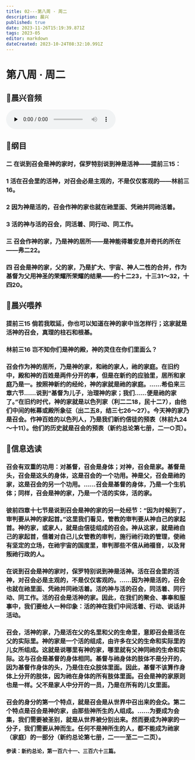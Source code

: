 ```yaml
---
title: 02---第八周 · 周二
description: 晨兴
published: true
date: 2023-11-26T15:19:39.871Z
tags: 2023-05
editor: markdown
dateCreated: 2023-10-24T08:32:10.991Z
---
```


# 第八周 · 周二
## 🎵晨兴音频
<audio id="audio" controls="" preload="none">
      <source id="mp3" src="/2023-05/week8/week8day2.mp3">
</audio>

## 📖纲目

### 二  在说到召会是神的家时，保罗特别说到神是活神——提前三15：

### 1  活在召会里的活神，对召会必是主观的，不是仅仅客观的——林前三16。

### 2  因为神是活的，召会作神的家也就在祂里面、凭祂并同祂活着。

### 3  活的神与活的召会，同活着、同行动、同工作。

### 三  召会作神的家，乃是神的居所——是神能得着安息并奇托的所在——弗二22。

### 四  召会是神的家，父的家，乃是扩大、宇宙、神人二性的合并，作为基督为父用神圣的荣耀所荣耀的结果——约十二23，十三31～32，十四20。

## 📖晨兴喂养

### **提前三15    倘若我耽延，你也可以知道在神的家中当怎样行；这家就是活神的召会，真理的柱石和根基。**

### **林前三16    岂不知你们是神的殿，神的灵住在你们里面么？**

### 召会作为神的居所，乃是神的家，和祂的家人，祂的家庭。在旧约中，殿和神的百姓是两件分开的事，但是在新约的应验里，居所和家庭乃是一。按照神新约的经纶，神的家就是祂的家庭。……希伯来三章六节……说到“基督为儿子，治理神的家；我们……便是祂的家了。”在旧约时代，神的家就是以色列家（利二二18，民十二7），由他们中间的帐幕或殿所象征（出二五8，结三七26～27）。今天神的家乃是召会。作神百姓的以色列人，乃是我们新约信徒的预表（林前九24～十11）。他们的历史就是召会的预表（新约总论第七册，二一○页）。

## 📖信息选读

### 召会有双重的功用：对基督，召会是身体；对神，召会是家。基督是头，召会是这头的身体，这是召会的一个功用。神是父，召会是祂的家，这是召会的另一个功用。……召会是基督的身体，乃是一个生机体；同样，召会是神的家，乃是一个活的实体，活的家。

### 彼前四章十七节是说到召会是神的家的另一处经节：“因为时候到了，审判要从神的家起首。”这里我们看见，管教的审判要从神自己的家起首。神的家，或家人，就是由信徒组成的召会。神从这家，就是祂自己的家起首，借着对自己儿女管教的审判，施行祂行政的管理，使祂有坚定的立场，在祂宇宙的国度里，审判那些不信从祂福音，以及背叛祂行政的人。

### 在说到召会是神的家时，保罗特别说到神是活神。活在召会里的活神，对召会必是主观的，不是仅仅客观的。……因为神是活的，召会也就在祂里面、凭祂并同祂活着。活的神与活的召会，同活着、同行动、同工作。活的召会是活神的家。因此，在我们的聚会、事奉和服事中，我们要给人一种印象：活的神在我们中间活着、行动、说话并活动。

### 召会，活神的家，乃是活在父的名里和父的生命里，意即召会是活在父的实际里。神的家是一个活的组成，由许多在父的生命和实际里的儿女所组成。这就是说哪里有神的家，哪里就有父神同祂的生命和实际。这与召会是基督的身体相同。基督与祂身体的肢体不是分开的，因为基督作身体的头，乃是住在众肢体里面。因此，基督不该算作身体上分开的肢体，因为祂在身体的所有肢体里面。召会是神的家原则也是一样。父不是家人中分开的一员，乃是在所有的儿女里面。

### 召会的身分的第一个特点，就是召会是从世界中召出来的会众。第二个特点是召会是神的家，由那些神所生的人组成。……为要成为会集，我们需要被圣别，就是从世界被分别出来。然而要成为神家的一分子，我们需要从神而生。任何不是神所生的人，都不能成为祂家（家庭）的一部分（新约总论第七册，二一一至二一二页）。

**参读：新约总论，第一百六十一、三百六十三篇。**
<!-- Google tag (gtag.js) -->
<script async src="https://www.googletagmanager.com/gtag/js?id=G-1P8709Z16T"></script>
<script>
  window.dataLayer = window.dataLayer || [];
  function gtag(){dataLayer.push(arguments);}
  gtag('js', new Date());

  gtag('config', 'G-1P8709Z16T');
</script>

